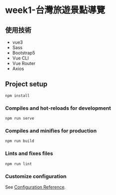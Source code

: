 # week1-台灣旅遊景點導覽

## 使用技術
* vue3
* Sass
* Bootstrap5
* Vue CLI
* Vue Router
* Axios

## Project setup
```
npm install
```

### Compiles and hot-reloads for development
```
npm run serve
```

### Compiles and minifies for production
```
npm run build
```

### Lints and fixes files
```
npm run lint
```

### Customize configuration
See [Configuration Reference](https://cli.vuejs.org/config/).
